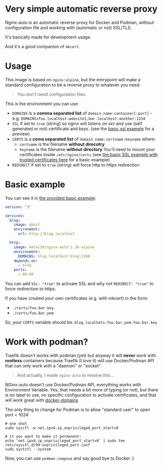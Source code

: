 # Very simple automatic reverse proxy

Nginx-auto is an automatic reverse proxy for Docker and Podman, without configuration file and working with (automatic or not) SSL/TLS.

It's basically made for development usage.

And it's a good companion of `mkcert`.

# Usage

This image is based on `nginx:alpine`, but the entrypoint will make a standard configuration to be a reverse proxy to whatever you need. 

> You don't need configuration files.

This is the environment you can use:

- `DOMAINS` is a **comma separated list** of `domain_name:container[:port]` - e.g.
`DOMAINS=foo.localhost:website1,bar.localhost:another:1234`
- `SSL` if set to `true` (string) so nginx will listens on `443` and use (self generated or not) certificate and keys. (see the [basic ssl example](./examples/basic-ssl) for a preview)
- `CERTS` is a **coma separated list** of `domain_name:certname:keyname` where:
    - `certname` is the filename **without direcotry**
    - `keyname` is the filename **without directory**
    You'll need to mount your certificates inside `/etc/nginx/certs` (see [the basic SSL example with trusted certificates here](./examples/basic-ssl-trust) for a basic example)
- `REDIRECT` if set to `true` (string) will force http to https redirection


# Basic example

You can see it in [the provided basic example](./examples/basic):

```yaml
version: "3"

services:
  blog:
    image: ghost
    environment:
      url: http://blog.localhost

  http:
    image: metal3d/nginx-auto:1.16-alpine
    environment:
      DOMAINS: blog.localhost:blog:2368
    depends_on:
      - blog
    ports:
      - 80:80

```

You can add `SSL: "true"` to activate SSL and why not `REDIRECT: "true"` to force redirection to https.

If you have created your own certificates (e.g. with mkcert) in the form:

- `./certs/foo.bar.key`
- `./certs/foo.bar.pem`

So, your `CERTS` variable should be: `blog.localhots:foo.bar.pem:foo.bar.key`

# Work with podman?

Traefik doesn't works with podman (yet) but anyway it will **never** work with **rootless** containers because Traefik (I love it) will use Docker/Podman API that can only work with a "daemon" or "socket". 

> And actually, I made `nginx-auto` to resolve this...

NGinx-auto doesn't use Docker/Podman API, everything works with Environment Variable. Yes, that needs a bit more of typing (or not), but there is no label to use, no specific configuration to activate certificates, and that will work great with [docker-domains](https://github.com/metal3d/docker-domains)

The only thing to change for Podman is to allow "standard user" to open port < 1024:

```
# one shot
sudo sysctl -w net.ipv4.ip_unprivileged_port_start=0

# it you want to make it permanent:
echo 'net.ipv4.ip_unprivileged_port_start=0' | sudo tee /etc/sysctl.d/99-unprivileged_port.conf
sudo systctl --system
```

Now, you can use `podman-compose` and say good bye to Docker :)
